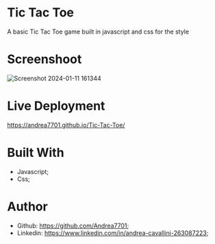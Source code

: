 # Tic Tac Toe

A basic Tic Tac Toe game built in javascript and css for the style

# Screenshoot
![Screenshot 2024-01-11 161344](https://github.com/Andrea7701/Tic-Tac-Toe/assets/156012853/04b758d6-a892-40b9-8fec-069505e2910b)

# Live Deployment

https://andrea7701.github.io/Tic-Tac-Toe/

# Built With 
 - Javascript;
 - Css;

# Author
 - Github: https://github.com/Andrea7701;
 - Linkedin: https://www.linkedin.com/in/andrea-cavallini-263087223;
